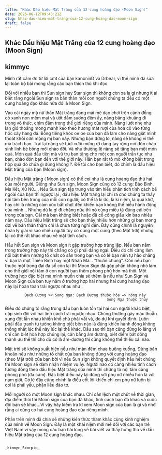 ```yaml
---
title: "Khác Dấu hiệu Mặt Trăng của 12 cung hoàng đạo (Moon Sign)"
date: 2025-06-12T09:43:21Z
slug: khac-dau-hieu-mat-trang-cua-12-cung-hoang-dao-moon-sign
draft: false
---
```


## Khác Dấu hiệu Mặt Trăng của 12 cung hoàng đạo (Moon Sign)

## kimmyc

Mình rất cám ơn từ lời cmt của bạn kanoninD và Drbear, vì thế mình đã sửa lại toàn bộ bài mong rằng các bạn thích thú khi đọc 


  Đối với nhiều bạn thì Sun sign hay Star sign thì không còn xa lạ gì nhưng ít ai biết rằng ngoài Sun sign ra bản thân mỗi con người chúng ta đều có một cung hoàng đạo khác nữa đó là Moon Sign.

  Vào cái ngày mà nữ thần Mặt trăng đang mải mê dạo chơi trên cánh đồng cỏ xanh non mềm mại và ướt đẫm sương đêm ấy, nàng bâng khuâng đi trong vô thức, chìm đắm trong thế giới riêng của mình. Nàng lướt nhẹ như làn gió thoảng mong manh kéo theo hương mát rượi của hoa cỏ vào từng hốc cây hang đá. Bỗng tiếng khóc oe oe của bạn đã làm cho nàng giật mình thoát khỏi cơn mộng mị ban nãy. Nhưng bạn đừng lo, nàng sẽ không vì thế mà trách bạn.     Trái lại nàng sẽ tươi cười mừng rỡ dang tay rộng mở đón chào sinh linh bé bỏng mới chào đời. Và như thường lệ nàng sẽ tặng bạn một món quà. Món quà đầu tiên mà vũ trụ ban tặng cho một con người trần tục như bạn, chào đón bạn đến với thế giới này. Hẳn bạn rất tò mò không biết trong hộp quà đó chứa gì đúng không ?. Để tôi cho bạn biết, đó chính là dấu hiệu Mặt trăng của bạn (Moon sign).


                
               



  Dấu hiệu Mặt trăng ( Moon sign) có thể coi như là cung hoàng đạo thứ hai của mỗi người.       Giống như Sun sign, Moon Sign cũng có 12 cung: Bảo Bình, Ma Kết, Xử Nữ.... 
  Nếu Sun sign tập trung vào tìm hiểu phân tích tính cách bề ngoài của bạn thì ngược lại , dấu hiệu Mặt trăng lại chỉ ra cho chúng ta thấy nội tâm bên trong của mỗi con người; có thể là kí ức, là kỉ niệm, là quá khứ, hay chỉ là những cảm xúc bất chợt đến khiến bạn không thể hiểu hành động của mình... Nhưng dù là gì đi chăng nữa thì nó cũng miêu tả đúng cái bên trong của bạn. Cái mà bạn không biết hoặc đã cố công giấu kín bao nhiêu năm nay. Dấu hiệu Mặt trăng sẽ cho bạn thấy nhiều hơn những gì bạn mong đợi về bản thân thậm chí là chưa từng nghĩ đến. Đây cũng chính là nguyên nhân lý giải vì sao nhiều người tuy có cùng một cung (theo Mặt trời) nhưng lại có thể rất khác nhau về mặt tính cách.

Hầu hết Sun sign và Moon sign ít gặp trường hợp trùng lặp. Nếu bạn nằm trong trường hợp này thì chẳng có gì phải đáng ngại. Điều đó chỉ càng làm nổi bật thêm những tố chất có sẵn trong bạn và có lẽ bạn nên tự hào chăng vì bạn là một Thiên Bình hay một Nhân Mã... "thuần chủng".
Còn nếu bạn thuộc một trong đại đa số còn lại thì Moon Sign đã góp phần không nhỏ làm cho thế giới nội tâm ở con người bạn thêm phong phú hơn mà thôi. Một trường hợp đặc biệt mà mình muốn chia sẻ thêm là nếu như Sun Sign và Moon Sign của bạn tuy nằm ở trường hợp hai nhưng hai cung hoàng đạo này lại hoàn toàn trái ngược nhau như :

             Bạch Dương >< Song Ngư: Bạch Dương thuộc hỏa => nóng nảy
                                                   Song Ngư thuộc thủy

  Điều đó chứng tỏ rằng trong đầu bạn luôn tồn tại hai con người khác biệt, cặp sinh đôi với hai tính cách trái ngược nhau. Chúng thường gây mâu thuẫn xung đột lẫn nhau khiến khổ chủ phải vất vả, do dự khi quyết định. Luôn phải đấu tranh tư tưởng không biết bên nào là đúng khiến hành động không thống nhất lúc thế này lúc lại thế khác. Dẫu sao thì bạn cũng đừng lo lắng vì chỉ cần biết hòa hợp chúng lại, cân bằng âm dương, biết điểm bất đồng thành ưu thế thì cho dù có là âm-dương thì cũng không thể thiếu cái nào. 

  Mặt trời sẽ không xuất hiện nếu như màn đêm chưa buông xuống. Đừng băn khoăn nếu như những tố chất của bạn không đúng với cung hoàng đạo (theo Mặt trời) của bạn bởi vì nếu Sun sign không quyết định hầu hết chúng thì Moon sign sẽ đảm nhận nhiệm vụ ấy. Người nào có càng nhiều tính cách tương đồng theo dấu hiệu Mặt trăng của mình thì chứng tỏ nội tâm càng phong phú (đa cảm). Đặc biệt điều này lại đúng với phụ nữ nhiều hơn là với nam giới. Có lẽ đây cũng chính là điều cốt lõi khiến chị em phụ nữ luôn bị coi là phái yếu, phận liễu đào tơ.

  Mỗi người có một Moon sign khác nhau. Chỉ cần lệch một chút về thời gian, địa điểm thôi thì Moon sign của bạn đã khác, tính cách bạn đã khác và cuộc đời bạn sẽ khác...Vì vậy hãy kiểm tra kĩ xem Moon sign của bạn là gì và nhớ rằng ai cũng có hai cung hoàng đạo của riêng mình.


Phần trên mình đã chia sẻ những kiến thức tham khảo cùng kinh nghiệm của mình về Moon Sign. Đây là một khái niệm mới mẻ đối với các bạn trẻ Việt Nam vì vậy mong các bạn hài lòng về bài viết và thấy hứng thú về dấu hiệu Mặt trăng của 12 cung hoàng đạo.

                                                                                   _kimmyc_Scorpio_